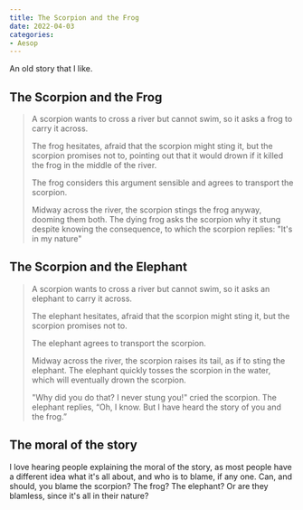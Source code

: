 ```yaml
---
title: The Scorpion and the Frog
date: 2022-04-03
categories:
- Aesop
---
```


An old story that I like.

## The Scorpion and the Frog 
> A scorpion wants to cross a river but cannot swim, so it asks a frog to carry it across. 
> 
> The frog hesitates, afraid that the scorpion might sting it, but the scorpion promises not to, 
> pointing out that it would drown if it killed the frog in the middle of the river. 
> 
> The frog considers this argument sensible and agrees to transport the scorpion. 
> 
> Midway across the river, the scorpion stings the frog anyway, dooming them both. 
> The dying frog asks the scorpion why it stung despite knowing the consequence, to which the scorpion replies: 
> "It's in my nature"

## The Scorpion and the Elephant
> A scorpion wants to cross a river but cannot swim, so it asks an elephant to carry it across. 
> 
> The elephant hesitates, afraid that the scorpion might sting it, but the scorpion promises not to.
> 
> The elephant agrees to transport the scorpion. 
> 
> Midway across the river, the scorpion raises its tail, as if to sting the elephant. 
> The elephant quickly tosses the scorpion in the water, which will eventually drown the scorpion.
> 
> "Why did you do that? I never stung you!" cried the scorpion.
> The elephant replies, “Oh, I know. But I have heard the story of you and the frog.”
 
## The moral of the story

I love hearing people explaining the moral of the story, as most people have a different idea what it's all about, and who is to blame, if any one.
Can, and should, you blame the scorpion? The frog? The elephant? Or are they blamless, since it's all in their nature?
